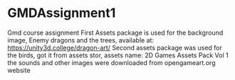 # GMDAssignment1
 Gmd course assignment
First Assets package is used for the background image, Enemy dragons and the trees, available at: https://unity3d.college/dragon-art/ 
Second assets package was used for the birds, got it from assets stor, assets name: 2D Games Assets Pack Vol 1
the sounds and other images were downloaded from opengameart.org website
